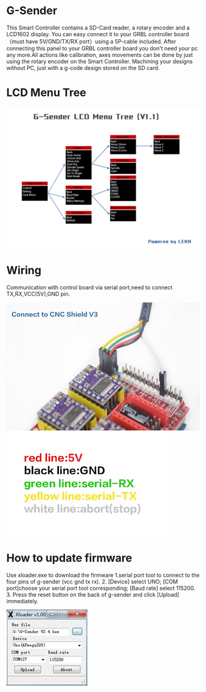# G-Sender
This Smart Controller contains a SD-Card reader, a rotary encoder and a LCD1602 display. You can easy connect it to your GRBL controller board（must have  5V/GND/TX/RX port）using a 5P-cable included.   After connecting this panel to your GRBL controller board you don't need your pc any more.All actions like calibration, axes movements can be done by just using the rotary encoder on the Smart Controller. Machining your designs without PC, just with a g-code design stored on the SD card.

# LCD Menu Tree

![image](https://github.com/LEKN-TECH/G-Sender/blob/master/images/G-Sender%20LCD%20Menu%20Tree%20V1.1.jpg)


# Wiring
Communication with control board via serial port,need to connect TX,RX,VCC(5V),GND pin.

![image](https://github.com/LEKN-TECH/G-Sender/blob/master/images/wiring1.jpg)
![image](https://github.com/LEKN-TECH/G-Sender/blob/master/images/wiring2.jpg)


# How to update firmware
Use xloader.exe to download the firmware
1.serial port tool to connect to the four pins of g-sender (vcc gnd tx rx).
2. [Device] select UNO;  [COM port]choose your serial port tool corresponding; [Baud rate] select 115200.
3. Press the reset button on the back of g-sender and click [Upload] immediately.

![image](https://github.com/LEKN-TECH/G-Sender/blob/master/images/Xloader.JPG)


